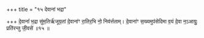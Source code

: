 +++
title = "१५ देवानां भद्रा"

+++
दे॒वानां॑ भ॒द्रा सु॑म॒तिर्ऋ॑जूय॒तां दे॒वाना॑ꣳ रा॒तिर॒भि नो॒ निव॑र्त्तताम्। दे॒वाना॑ꣳ स॒ख्यमुप॑सेदिमा व॒यं दे॒वा न॒ऽआयुः॒ प्रति॑रन्तु जी॒वसे॑ ॥१५ ॥